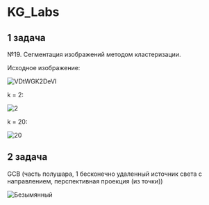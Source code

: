 # KG_Labs

## 1 задача

№19. Сегментация изображений методом кластеризации.

Исходное изображение:


![VDtWGK2DeVI](https://github.com/SysuevaAnastasia/KG_Labs/assets/101638603/bf7ee65b-4489-414e-b78a-2eb2db76f062)

k = 2:

![2](https://github.com/SysuevaAnastasia/KG_Labs/assets/101638603/0c7a6816-5fd8-461f-9563-40b916914629)

k = 20:

![20](https://github.com/SysuevaAnastasia/KG_Labs/assets/101638603/c23622df-c5fa-48c6-9395-168bdd76c00f)


## 2 задача

GCB (часть полушара, 1 бесконечно удаленный источник света с направлением, перспективная проекция (из точки))

![Безымянный](https://github.com/SysuevaAnastasia/KG_Labs/assets/101638603/e94fb510-140f-4456-bc64-d549d4fa1157)



